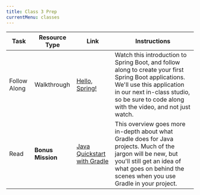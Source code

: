 ```yaml
---
title: Class 3 Prep
currentMenu: classes
---
```


Task | Resource Type | Link | Instructions
|----|---------------|------|-------------|
Follow Along | Walkthrough | [Hello, Spring!](https://www.youtube.com/watch?v=Kgnr9oMpcx8) | Watch this introduction to Spring Boot, and follow along to create your first Spring Boot applications. We'll use this application in our next in-class studio, so be sure to code along with the video, and not just watch.
Read | **Bonus Mission** | [Java Quickstart with Gradle](https://docs.gradle.org/current/userguide/tutorial_java_projects.html) | This overview goes more in-depth about what Gradle does for Java projects. Much of the jargon will be new, but you'll still get an idea of what goes on behind the scenes when you use Gradle in your project.
